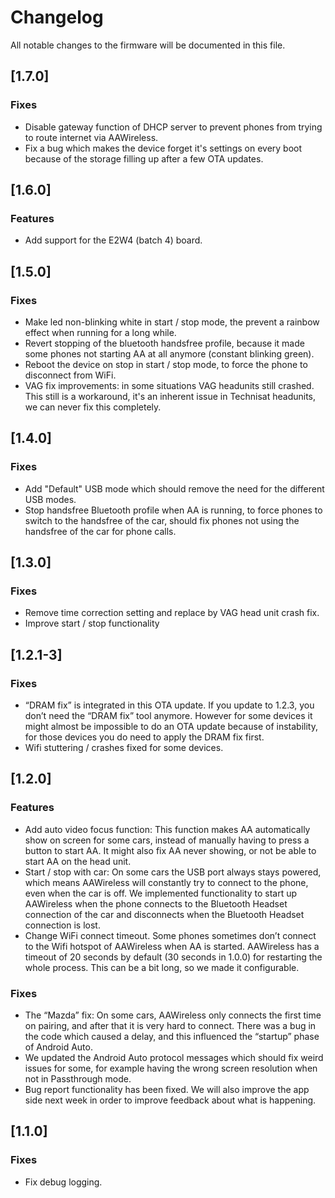 # Changelog

All notable changes to the firmware will be documented in this file.

## [1.7.0]

### Fixes

- Disable gateway function of DHCP server to prevent phones from trying to route internet via AAWireless.
- Fix a bug which makes the device forget it's settings on every boot because of the storage filling up after a few OTA updates.

## [1.6.0]

### Features

- Add support for the E2W4 (batch 4) board.

## [1.5.0]

### Fixes

- Make led non-blinking white in start / stop mode, the prevent a rainbow effect when running for a long while.
- Revert stopping of the bluetooth handsfree profile, because it made some phones not starting AA at all anymore (constant blinking green).
- Reboot the device on stop in start / stop mode, to force the phone to disconnect from WiFi.
- VAG fix improvements: in some situations VAG headunits still crashed. This still is a workaround, it's an inherent issue in Technisat headunits, we can never fix this completely.

## [1.4.0]

### Fixes

- Add "Default" USB mode which should remove the need for the different USB modes.
- Stop handsfree Bluetooth profile when AA is running, to force phones to switch to the handsfree of the car, should fix phones not using the handsfree of the car for phone calls.  

## [1.3.0]

### Fixes

- Remove time correction setting and replace by VAG head unit crash fix.
- Improve start / stop functionality

## [1.2.1-3]

### Fixes

- “DRAM fix” is integrated in this OTA update. If you update to 1.2.3, you don’t need the “DRAM fix” tool anymore. However for some devices it might almost be impossible to do an OTA update because of instability, for those devices you do need to apply the DRAM fix first.
- Wifi stuttering / crashes fixed for some devices.

## [1.2.0]

### Features

- Add auto video focus function: This function makes AA automatically show on screen for some cars, instead of manually having to press a button to start AA. It might also fix AA never showing, or not be able to start AA on the head unit.
- Start / stop with car: On some cars the USB port always stays powered, which means AAWireless will constantly try to connect to the phone, even when the car is off. We implemented functionality to start up AAWireless when the phone connects to the Bluetooth Headset connection of the car and disconnects when the Bluetooth Headset connection is lost.
- Change WiFi connect timeout. Some phones sometimes don’t connect to the Wifi hotspot of AAWireless when AA is started. AAWireless has a timeout of 20 seconds by default (30 seconds in 1.0.0) for restarting the whole process. This can be a bit long, so we made it configurable.

### Fixes

- The “Mazda” fix: On some cars, AAWireless only connects the first time on pairing, and after that it is very hard to connect. There was a bug in the code which caused a delay, and this influenced the “startup” phase of Android Auto.
- We updated the Android Auto protocol messages which should fix weird issues for some, for example having the wrong screen resolution when not in Passthrough mode.
- Bug report functionality has been fixed. We will also improve the app side next week in order to improve feedback about what is happening.

## [1.1.0]

### Fixes

- Fix debug logging.
